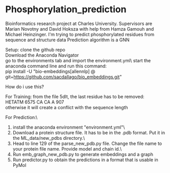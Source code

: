 # Phosphorylation_prediction
Bioinformatics research project at Charles University. Supervisors are Marian Novotny and David Hoksza with help from Hamza Gamouh and Michael Heinzinger.
I'm trying to predict phosphorylated residues from sequence and structure data
Prediction algorithm is a GNN


Setup:
clone the github repo\
Download the Anaconda Navigator\
go to the environments tab and import the environment.yml\ 
start the anaconda command line and run this command:\
pip install -U "bio-embeddings[allennlp] @ git+https://github.com/sacdallago/bio_embeddings.git"



How do i use this?

For Training:
from the file 5dlt, the last residue has to be removed:\
HETATM 6575 CA    CA A 907\
otherwise it will create a conflict with the sequence length

For Prediction:\
1. install the anaconda environment "environment.yml"\
2. Download a protein structure file. It has to be in the .pdb format. Put it in the ML_data/new_pdbs directory.\
3. Head to line 129 of the parse_new_pdb.py file. Change the file name to your protein file name. Provide model and chain id.\
4. Run emb_graph_new_pdb.py to generate embeddings and a graph
5. Run predictor.py to obtain the predictions in a format that is usable in PyMol

